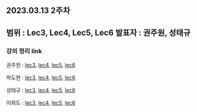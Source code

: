 ## 2023.03.13 2주차
범위 : Lec3, Lec4, Lec5, Lec6
발표자 : 권주원, 성태규
---
### 강의 정리 link

권주원 : [lec3](), [lec4](), [lec5](), [lec6]()

박도현 : [lec3](), [lec4](), [lec5](), [lec6]()

성태규 : [lec3](), [lec4](), [lec5](), [lec6]()

이희도 : [lec3](), [lec4](), [lec5](), [lec6]()
